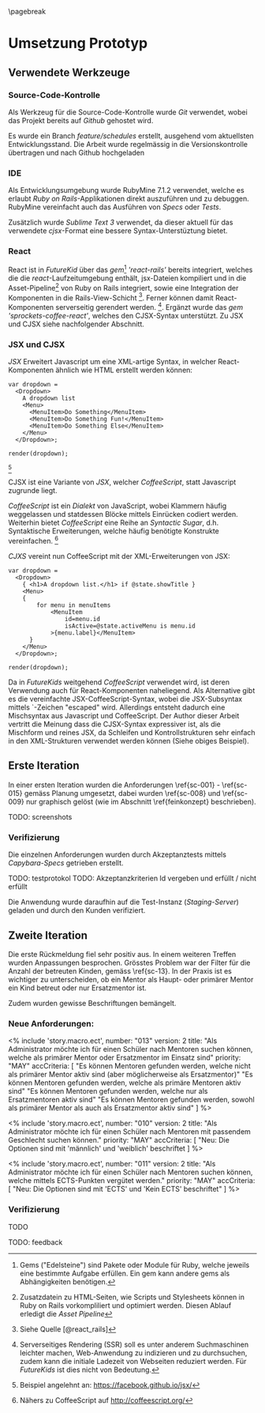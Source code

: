 
\pagebreak


# Umsetzung Prototyp

## Verwendete Werkzeuge

### Source-Code-Kontrolle

Als Werkzeug für die Source-Code-Kontrolle wurde *Git* verwendet, wobei das Projekt bereits 
auf *Github* gehostet wird. 

Es wurde ein Branch *feature/schedules* erstellt, ausgehend vom aktuellsten Entwicklungsstand. 
Die Arbeit wurde regelmässig in die Versionskontrolle übertragen und nach Github hochgeladen




### IDE

Als Entwicklungsumgebung wurde RubyMine 7.1.2 verwendet, welche es erlaubt *Ruby on Rails*-Applikationen
direkt auszuführen und zu debuggen. RubyMine vereinfacht auch das Ausführen von *Specs* oder *Tests*.

Zusätzlich wurde *Sublime Text 3* verwendet, da dieser aktuell für das verwendete *cjsx*-Format eine bessere
Syntax-Unterstüztung bietet.


### React

React ist in *FutureKid* über das *gem*[^fn_gems] *'react-rails'* bereits integriert, welches die die *react*-Laufzeitumgebung enthält, jsx-Dateien kompiliert und in die Asset-Pipeline[^fn_assetpipeline] von Ruby on Rails integriert, sowie eine Integration der Komponenten in die Rails-View-Schicht [^fn_react_rails]. Ferner können damit React-Komponenten serverseitig gerendert werden. [^fn_ssr]. Ergänzt wurde das *gem 'sprockets-coffee-react'*, welches den CJSX-Syntax unterstützt. Zu JSX und CJSX siehe nachfolgender Abschnitt.


[^fn_gems]: Gems ("Edelsteine") sind Pakete oder Module für Ruby, welche jeweils eine bestimmte Aufgabe erfüllen. Ein gem kann andere gems als Abhängigkeiten benötigen.

[^fn_ssr]: Serverseitiges Rendering (SSR) soll es unter anderem Suchmaschinen leichter machen, Web-Anwendung zu indizieren und zu durchsuchen, zudem kann die initiale Ladezeit von Webseiten reduziert werden. Für *FutureKids* ist dies nicht von Bedeutung.


[^fn_assetpipeline]: Zusatzdatein zu HTML-Seiten, wie Scripts und Stylesheets können in Ruby on Rails vorkompliliert und optimiert werden. Diesen Ablauf erledigt die *Asset Pipeline*

[^fn_react_rails]: Siehe Quelle [@react_rails]

### JSX und CJSX

*JSX* Erweitert Javascript um eine XML-artige Syntax, in welcher React-Komponenten ähnlich wie HTML erstellt werden können:

~~~~~~~
var dropdown =
  <Dropdown>
    A dropdown list
    <Menu>
      <MenuItem>Do Something</MenuItem>
      <MenuItem>Do Something Fun!</MenuItem>
      <MenuItem>Do Something Else</MenuItem>
    </Menu>
  </Dropdown>;

render(dropdown);

~~~~~~~
[^fn_jsx_sample]

[^fn_jsx_sample]: Beispiel angelehnt an: https://facebook.github.io/jsx/

CJSX ist eine Variante von *JSX*, welcher *CoffeeScript*, statt Javascript zugrunde liegt.

*CoffeeScript* ist ein *Dialekt* von JavaScript, wobei Klammern häufig weggelassen und statdessen Blöcke mittels Einrücken codiert werden. Weiterhin bietet *CoffeeScript* eine Reihe an *Syntactic Sugar*, d.h. Syntaktische Erweiterungen, welche häufig benötigte Konstrukte vereinfachen. [^fn_coffeescript]

[^fn_coffeescript]: Nähers zu CoffeeScript auf http://coffeescript.org/

*CJXS* vereint nun CoffeeScript mit der XML-Erweiterungen von JSX:

~~~~~~~
var dropdown =
  <Dropdown>
    { <h1>A dropdown list.</h1> if @state.showTitle }
    <Menu>
    {
    	for menu in menuItems
    		<MenuItem
    			id=menu.id
    			isActive=@state.activeMenu is menu.id
    		>{menu.label}</MenuItem>
	  }  
    </Menu>
  </Dropdown>;

render(dropdown);

~~~~~~~

Da in *FutureKids* weitgehend *CoffeeScript* verwendet wird, ist deren Verwendung auch für React-Komponenten naheliegend. Als Alternative gibt es die vereinfachte JSX-CoffeeScript-Syntax, wobei die JSX-Subsyntax mittels `-Zeichen "escaped" wird. Allerdings entsteht dadurch eine Mischsyntax aus Javascript und CoffeeScript. Der Author dieser Arbeit vertritt die Meinung dass die CJSX-Syntax expressiver ist, als die Mischform und reines JSX, da Schleifen und Kontrollstrukturen sehr einfach in den XML-Strukturen verwendet werden können (Siehe obiges Beispiel).


## Erste Iteration

In einer ersten Iteration wurden die Anforderungen \ref{sc-001} - \ref{sc-015} gemäss Planung umgesetzt, dabei wurden \ref{sc-008} und \ref{sc-009} nur graphisch gelöst (wie im Abschnitt \ref{feinkonzept} beschrieben). 

TODO: screenshots

### Verifizierung

Die einzelnen Anforderungen wurden durch Akzeptanztests mittels *Capybara-Specs* getrieben erstellt.

TODO: testprotokol
TODO: Akzeptanzkriterien Id vergeben und erfüllt / nicht erfüllt




Die Anwendung wurde daraufhin auf die Test-Instanz (*Staging-Server*) geladen und durch den Kunden verifiziert. 


## Zweite Iteration

Die erste Rückmeldung fiel sehr positiv aus. In einem weiteren Treffen wurden Anpassungen besprochen. Grösstes Problem war der Filter für die Anzahl der betreuten Kinden, gemäss \ref{sc-13}. In der Praxis ist es wichtiger zu unterscheiden, ob ein Mentor als Haupt- oder primärer Mentor ein Kind betreut oder nur Ersatzmentor ist.

Zudem wurden gewisse Beschriftungen bemängelt.

### Neue Anforderungen:

<% include 'story.macro.ect',
  number: "013"
  version: 2
  title: "Als Administrator möchte ich für einen Schüler nach Mentoren suchen können, welche als primärer Mentor oder Ersatzmentor im Einsatz sind"
  priority: "MAY"
  accCriteria: [
    "Es können Mentoren gefunden werden, welche nicht als primärer Mentor aktiv sind (aber möglicherweise als Ersatzmentor)"
    "Es können Mentoren gefunden werden, welche als primäre Mentoren aktiv sind"
    "Es können Mentoren gefunden werden, welche nur als Ersatzmentoren aktiv sind"
    "Es können Mentoren gefunden werden, sowohl als primärer Mentor als auch als Ersatzmentor aktiv sind"
  ]
%>

<% include 'story.macro.ect',
  number: "010"
  version: 2
  title: "Als Administrator möchte ich für einen Schüler nach Mentoren mit passendem Geschlecht suchen können."
  priority: "MAY"
  accCriteria: [
    "Neu: Die Optionen sind mit 'männlich' und 'weiblich' beschriftet
  ]
%>

<% include 'story.macro.ect',
  number: "011"
  version: 2
  title: "Als Administrator möchte ich für einen Schüler nach Mentoren suchen können, welche mittels ECTS-Punkten vergütet werden."
  priority: "MAY"
  accCriteria: [
    "Neu: Die Optionen sind mit 'ECTS' und 'Kein ECTS' beschriftet"
  ]
%>


### Verifizierung

TODO

TODO: feedback










